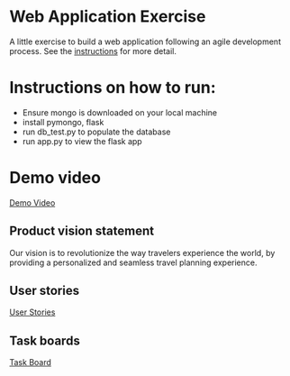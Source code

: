 # Web Application Exercise

A little exercise to build a web application following an agile development process. See the [instructions](instructions.md) for more detail.

# Instructions on how to run:
- Ensure mongo is downloaded on your local machine
- install pymongo, flask
- run db_test.py to populate the database
- run app.py to view the flask app

# Demo video
[Demo Video]("/Users/luke/Library/CloudStorage/OneDrive-nyu.edu/SWE/2-web-app-exercise-stuytown/stuy_town_demo_video.mov")


## Product vision statement

Our vision is to revolutionize the way travelers experience the world, by providing a personalized and seamless travel planning experience. 

## User stories

[User Stories](https://github.com/software-students-fall2023/2-web-app-exercise-stuytown/issues)
## Task boards

[Task Board](https://github.com/orgs/software-students-fall2023/projects/11)
